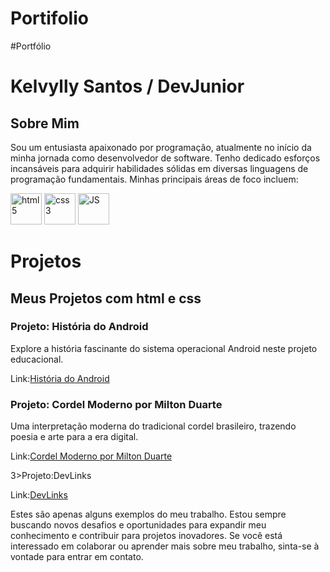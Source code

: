# Portifolio

#Portfólio 
<h1>Kelvylly Santos / DevJunior</h1>
<article>
  <h2>Sobre Mim</h2> <p>Sou um entusiasta apaixonado por programação, atualmente no início da minha jornada como desenvolvedor de software. Tenho dedicado esforços incansáveis para adquirir habilidades sólidas em diversas linguagens de programação fundamentais. Minhas principais áreas de foco incluem:</p>
  <div> 
    <img style="width: 50px; height: 50px;" src="https://www.w3.org/html/logo/downloads/HTML5_Logo_256.png" alt="html5" class="linguagens">
    <img style="width: 50px; height: 50px;" src="https://t1.daumcdn.net/cfile/tistory/99176E385C4A72B41B" alt="css3" class="linguagens">
    <img style="width: 50px; height: 50px;" src="https://images.vexels.com/media/users/3/166403/isolated/lists/a5a33bf3004830a2bd581e9fa65de660-icone-da-linguagem-de-programacao-javascript.png" alt="JS" class="linguagens"> </div></article> 
    <h1>Projetos</h1> 
    <h2>Meus Projetos com html e css</h2> <nav>
      <h3>Projeto: História do Android</h3>
      <p>Explore a história fascinante do sistema operacional Android neste projeto educacional.</p>
      <p>Link:<a href="https://kelvylly.github.io/android-project/">História do Android</a></p>
      <h3>Projeto: Cordel Moderno por Milton Duarte</h3>
      <p>Uma interpretação moderna do tradicional cordel brasileiro, trazendo poesia e arte para a era digital.</p>
      <p>Link:<a href="https://kelvylly.github.io/cordel_project/">Cordel Moderno por Milton Duarte</a></p>
      3>Projeto:DevLinks</h3>
      <p>Link:<a href="https://kelvylly.github.io/Devlinks/">DevLinks</a></p>
    </nav> 
    <p>Estes são apenas alguns exemplos do meu trabalho. Estou sempre buscando novos desafios e oportunidades para expandir meu conhecimento e contribuir para projetos inovadores. Se você está interessado em colaborar ou aprender mais sobre meu trabalho, sinta-se à vontade para entrar em contato.</p> </main>

